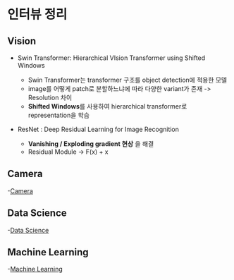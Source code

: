 # 인터뷰 정리

## Vision

- Swin Transformer: Hierarchical VIsion Transformer using Shifted Windows
  - Swin Transformer는 transformer 구조를 object detection에 적용한 모델
  - image를 어떻게 patch로 분할하느냐에 따라 다양한 variant가 존재 -> Resolution 차이
  - **Shifted Windows**를 사용하여 hierarchical transformer로 representation을 학습

- ResNet : Deep Residual Learning for Image Recognition
  - **Vanishing / Exploding gradient 현상** 을 해결
  - Residual Module -> F(x) + x

## Camera
 -[Camera](https://github.com/hanjungwoo1/CodingTest/tree/main/Interview/Camera)

## Data Science
 -[Data Science](https://github.com/hanjungwoo1/CodingTest/tree/main/Interview/Data%20Science)

## Machine Learning
 -[Machine Learning](https://github.com/hanjungwoo1/CodingTest/tree/main/Interview/ML)




